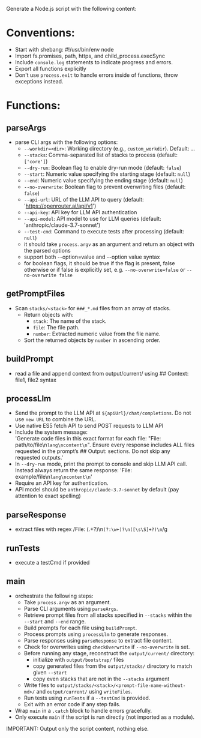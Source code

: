 Generate a Node.js script with the following content:

# Conventions:
- Start with shebang: #!/usr/bin/env node
- Import fs.promises, path, https, and child_process.execSync
- Include `console.log` statements to indicate progress and errors.
- Export all functions explicitly
- Don't use `process.exit` to handle errors inside of functions, throw exceptions instead.

# Functions:

## parseArgs
- parse CLI args with the following options:
  - `--workdir=<dir>`: Working directory (e.g., `custom_workdir`). Default: `.`.
  - `--stacks`: Comma-separated list of stacks to process (default: `['core']`)
  - `--dry-run`: Boolean flag to enable dry-run mode (default: `false`)
  - `--start`: Numeric value specifying the starting stage (default: `null`)
  - `--end`: Numeric value specifying the ending stage (default: `null`)
  - `--no-overwrite`: Boolean flag to prevent overwriting files (default: `false`)
  - `--api-url`: URL of the LLM API to query (default: 'https://openrouter.ai/api/v1')
  - `--api-key`: API key for LLM API authentication
  - `--api-model`: API model to use for LLM queries (default: 'anthropic/claude-3.7-sonnet')
  - `--test-cmd`: Command to execute tests after processing (default: `null`)
  - it should take `process.argv` as an argument and return an object with the parsed options
  - support both --option=value and --option value syntax
  - for boolean flags, it should be true if the flag is present, false otherwise or if false is explicitly set, e.g. `--no-overwrite=false` or `--no-overwrite false`

## getPromptFiles
- Scan `stacks/<stack>` for `###_*.md` files from an array of stacks.
  - Return objects with:
    - `stack`: The name of the stack.
    - `file`: The file path.
    - `number`: Extracted numeric value from the file name.
  - Sort the returned objects by `number` in ascending order.

## buildPrompt
- read a file and append context from output/current/ using ## Context: file1, file2 syntax

## processLlm
  - Send the prompt to the LLM API at `${apiUrl}/chat/completions`. Do not use `new URL` to combine the URL.
  - Use native ES5 fetch API to send POST requests to LLM API
  - Include the system message:  
    'Generate code files in this exact format for each file: "File: path/to/file\n```lang\ncontent\n```". Ensure every response includes ALL files requested in the prompt’s ## Output: sections. Do not skip any requested outputs.'
  - In `--dry-run` mode, print the prompt to console and skip LLM API call. Instead always return the same response: 'File: example/file\n```lang\ncontent\n```'
  - Require an API key for authentication.
  - API model should be `anthropic/claude-3.7-sonnet` by default (pay attention to exact spelling)

## parseResponse
- extract files with regex /File: (.+?)\n```(?:\w+)?\n([\s\S]+?)\n```/g

## runTests 
- execute a testCmd if provided

## main
- orchestrate the following steps:
  - Take `process.argv` as an argument.
  - Parse CLI arguments using `parseArgs`.
  - Retrieve prompt files from all stacks specified in `--stacks` within the `--start` and `--end` range.
  - Build prompts for each file using `buildPrompt`.
  - Process prompts using `processLlm` to generate responses.
  - Parse responses using `parseResponse` to extract file content.
  - Check for overwrites using `checkOverwrite` if `--no-overwrite` is set.
  - Before running any stage, reconstruct the `output/current/` directory:
    - initialize with `output/bootstrap/` files
    - copy generated files from the `output/stacks/` directory to match given `--start`
    - copy even stacks that are not in the `--stacks` argument
  - Write files to `output/stacks/<stack>/<prompt-file-name-without-md>/` and `output/current/` using `writeFiles`.
  - Run tests using `runTests` if a `--testCmd` is provided.
  - Exit with an error code if any step fails.
- Wrap `main` in a `.catch` block to handle errors gracefully.
- Only execute `main` if the script is run directly (not imported as a module).

IMPORTANT: Output only the script content, nothing else.
